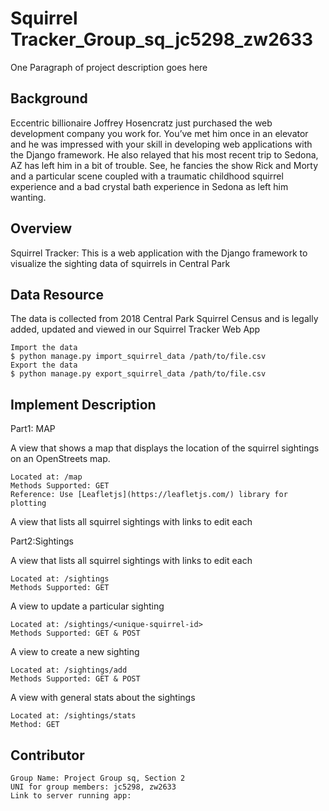 # Squirrel Tracker_Group_sq_jc5298_zw2633

One Paragraph of project description goes here

## Background 
Eccentric billionaire Joffrey Hosencratz just purchased the web development company you work for. You’ve met him once in an elevator and he was impressed with your skill in developing web applications with the Django framework. He also relayed that his most recent trip to Sedona, AZ has left him in a bit of trouble. See, he fancies the show Rick and Morty and a particular scene coupled with a traumatic childhood squirrel experience and a bad crystal bath experience in Sedona as left him wanting. 

## Overview 

Squirrel Tracker: This is a web application with the Django framework to visualize the sighting data of squirrels in Central Park 

## Data Resource 
The data is collected from 2018 Central Park Squirrel Census and is legally added, updated and viewed in our Squirrel Tracker Web App

```
Import the data 
$ python manage.py import_squirrel_data /path/to/file.csv 
Export the data 
$ python manage.py export_squirrel_data /path/to/file.csv
```

## Implement Description 

Part1: MAP

A view that shows a map that displays the location of the squirrel sightings on an OpenStreets map.
```
Located at: /map
Methods Supported: GET
Reference: Use [Leafletjs](https://leafletjs.com/) library for plotting 
```
A view that lists all squirrel sightings with links to edit each

Part2:Sightings

A view that lists all squirrel sightings with links to edit each
```
Located at: /sightings
Methods Supported: GET
```

A view to update a particular sighting
```
Located at: /sightings/<unique-squirrel-id>
Methods Supported: GET & POST
```

A view to create a new sighting
```
Located at: /sightings/add
Methods Supported: GET & POST
```

A view with general stats about the sightings
```
Located at: /sightings/stats
Method: GET
```
## Contributor
```
Group Name: Project Group sq, Section 2
UNI for group members: jc5298, zw2633
Link to server running app: 
```




